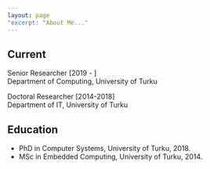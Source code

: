 ```yaml
---
layout: page
"excerpt: "About Me..."
---
```


## Current
Senior Researcher [2019 - ]  
Department of Computing, University of Turku

Doctoral Researcher [2014-2018]  
Department of IT, University of Turku


## Education
- PhD in Computer Systems, University of Turku, 2018. 
- MSc in Embedded Computing, University of Turku, 2014.
